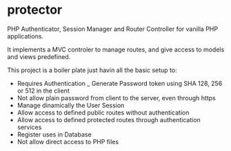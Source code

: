 # protector
PHP Authenticator, Session Manager and Router Controller for vanilla PHP applications.

It implements a MVC controler to manage routes, and give access to models and views predefined.

This project is a boiler plate just havin all the basic setup to:

 - Requires Authentication
 _ Generate Password token using SHA 128, 256 or 512 in the client
 - Not allow plain password from client to the server, even through https
 - Manage dinamically the User Session
 - Allow access to defined public routes without authentication
 - Allow access to defined protected routes through authentication services
 - Register uses in Database
 - Not allow direct access to PHP files
